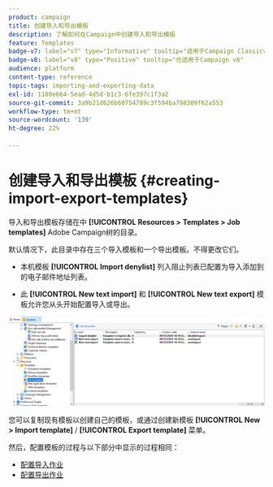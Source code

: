 ```yaml
---
product: campaign
title: 创建导入和导出模板
description: 了解如何在Campaign中创建导入和导出模板
feature: Templates
badge-v7: label="v7" type="Informative" tooltip="适用于Campaign Classicv7"
badge-v8: label="v8" type="Positive" tooltip="也适用于Campaign v8"
audience: platform
content-type: reference
topic-tags: importing-and-exporting-data
exl-id: 1180e664-5ead-4d5d-b1c3-6fe397c1f3a2
source-git-commit: 3a9b21d626b60754789c3f594ba798309f62a553
workflow-type: tm+mt
source-wordcount: '139'
ht-degree: 22%

---
```


# 创建导入和导出模板 {#creating-import-export-templates}



导入和导出模板存储在中 **[!UICONTROL Resources > Templates > Job templates]** Adobe Campaign树的目录。

默认情况下，此目录中存在三个导入模板和一个导出模板。不得更改它们。

* 本机模板 **[!UICONTROL Import denylist]** 列入阻止列表已配置为导入添加到的电子邮件地址列表。

* 此 **[!UICONTROL New text import]** 和 **[!UICONTROL New text export]** 模板允许您从头开始配置导入或导出。

![](assets/s_ncs_user_export_wizard_template_create.png)

您可以复制现有模板以创建自己的模板，或通过创建新模板 **[!UICONTROL New > Import template]** / **[!UICONTROL Export template]** 菜单。

然后，配置模板的过程与以下部分中显示的过程相同：

* [配置导入作业](../../platform/using/executing-import-jobs.md)
* [配置导出作业](../../platform/using/executing-export-jobs.md)
